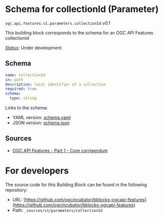 
# Schema for collectionId (Parameter)

`ogc.api.features.v1.parameters.collectionId` *v0.1*

This building block corresponds to the schema for an OGC API Features collectionId

[*Status*](http://www.opengis.net/def/status): Under development

## Schema

```yaml
name: collectionId
in: path
description: local identifier of a collection
required: true
schema:
  type: string

```

Links to the schema:

* YAML version: [schema.yaml](https://ogcincubator.github.io/bblocks-ogcapi-features/build/annotated/api/features/v1/parameters/collectionId/schema.json)
* JSON version: [schema.json](https://ogcincubator.github.io/bblocks-ogcapi-features/build/annotated/api/features/v1/parameters/collectionId/schema.yaml)

## Sources

* [OGC API Features - Part 1 - Core corrigendum](https://docs.ogc.org/is/17-069r4/17-069r4.html)

# For developers

The source code for this Building Block can be found in the following repository:

* URL: [https://github.com/ogcincubator/bblocks-ogcapi-features](https://github.com/ogcincubator/bblocks-ogcapi-features)
* Path: `_sources/v1/parameters/collectionId`

